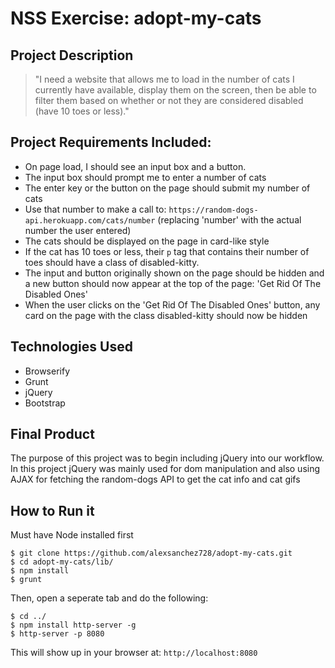 # NSS Exercise: adopt-my-cats

## Project Description
> "I need a website that allows me to load in the number of cats I currently have available, display them on the screen, then be able to filter them based on whether or not they are considered disabled (have 10 toes or less)."

## Project Requirements Included:
* On page load, I should see an input box and a button.
* The input box should prompt me to enter a number of cats
* The enter key or the button on the page should submit my number of cats
* Use that number to make a call to: `https://random-dogs-api.herokuapp.com/cats/number` (replacing 'number' with the actual number the user entered)
* The cats should be displayed on the page in card-like style
* If the cat has 10 toes or less, their `p` tag that contains their number of toes should have a class of disabled-kitty.
* The input and button originally shown on the page should be hidden and a new button should now appear at the top of the page: 'Get Rid Of The Disabled Ones'
* When the user clicks on the 'Get Rid Of The Disabled Ones' button, any card on the page with the class disabled-kitty should now be hidden

## Technologies Used
* Browserify
* Grunt
* jQuery
* Bootstrap

## Final Product
The purpose of this project was to begin including jQuery into our workflow.
In this project jQuery was mainly used for dom manipulation and also using AJAX for fetching the random-dogs API to get the cat info and cat gifs

## How to Run it
Must have Node installed first
```
$ git clone https://github.com/alexsanchez728/adopt-my-cats.git
$ cd adopt-my-cats/lib/
$ npm install
$ grunt
```
Then, open a seperate tab and do the following:
```
$ cd ../
$ npm install http-server -g
$ http-server -p 8080
```

This will show up in your browser at:
`http://localhost:8080`